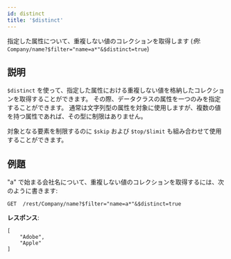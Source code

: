 ```yaml
---
id: distinct
title: '$distinct'
---
```



指定した属性について、重複しない値のコレクションを取得します (*例*: `Company/name?$filter="name=a*"&$distinct=true`)


## 説明

`$distinct` を使って、指定した属性における重複しない値を格納したコレクションを取得することができます。 その際、データクラスの属性を一つのみを指定することができます。 通常は文字列型の属性を対象に使用しますが、複数の値を持つ属性であれば、その型に制限はありません。

対象となる要素を制限するのに `$skip` および `$top/$limit` も組み合わせて使用することができます。

## 例題
"a" で始まる会社名について、重複しない値のコレクションを取得するには、次のように書きます:

 `GET  /rest/Company/name?$filter="name=a*"&$distinct=true`

**レスポンス**:

````
[
    "Adobe",
    "Apple"
]
````

